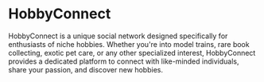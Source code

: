 # HobbyConnect
HobbyConnect is a unique social network designed specifically for enthusiasts of niche hobbies. Whether you're into model trains, rare book collecting, exotic pet care, or any other specialized interest, HobbyConnect provides a dedicated platform to connect with like-minded individuals, share your passion, and discover new hobbies.
